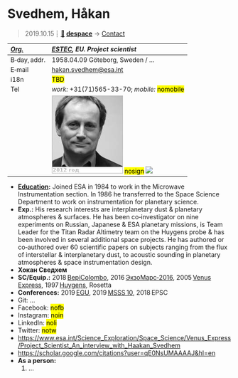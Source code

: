 # Svedhem, Håkan
> 2019.10.15 ┊ **[🚀](../index/index.md) [despace](index.md)** → [Contact](contact.md)

|*[Org.](contact.md)*|*[ESTEC](zz_estec.md), EU. Project scientist*|
|:--|:--|
|B‑day, addr.| 1958.04.09 Göteborg, Sweden / … |
|E‑mail| <hakan.svedhem@esa.int> |
|i18n| <mark>TBD</mark> |
|Tel| *work:* +31(71)565-33-70; *mobile:* <mark>nomobile</mark> |
|| [![](f/contact/s/svedhem_001_photo_thumb.jpg)](f/contact/s/svedhem_001_photo.jpg) <mark>nosign</mark> [![](f/contact//_001_sign_thumb.jpg)](f/contact//_001_sign.png) |

   - **[Education](edu.md):** Joined ESA in 1984 to work in the Microwave Instrumentation section. In 1986 he transferred to the Space Science Department to work on instrumentation for planetary science.
   - **Exp.:** His research interests are interplanetary dust & planetary atmospheres & surfaces. He has been co‑investigator on nine experiments on Russian, Japanese & ESA planetary missions, is Team Leader for the Titan Radar Altimetry team on the Huygens probe & has been involved in several additional space projects. He has authored or co‑authored over 60 scientific papers on subjects ranging from the flux of interstellar & interplanetary dust, to acoustic sounding in planetary atmospheres & space instrumentation design.
   - **Хокан Сведхем**
   - **SC/Equip.:** 2018 [BepiColombo](bepicolombo.md), 2016 [ЭкзоМарс‑2016](экзомарс_2016.md), 2005 [Venus Express](venus_express.md), 1997 [Huygens](cassini_huygens.md), Rosetta
   - **Conferences:** 2019 [EGU](egu_2019.md), 2019 [MSSS 10](msss_10.md), 2018 EPSC
   - Git: …
   - Facebook: <mark>nofb</mark>
   - Instagram: <mark>noin</mark>
   - LinkedIn: <mark>noli</mark>
   - Twitter: <mark>notw</mark>
   - <https://www.esa.int/Science_Exploration/Space_Science/Venus_Express/Project_Scientist_An_interview_with_Haakan_Svedhem>
   - <https://scholar.google.com/citations?user=qE0NsUMAAAAJ&hl=en>
   - **As a person:**
      1. …
